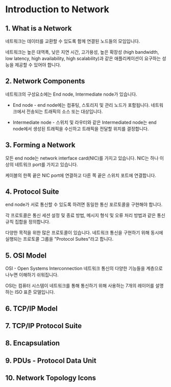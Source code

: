 # Introduction to Network

## 1. What is a Network
네트워크는 데이터를 교환할 수 있도록 함께 연결된 노드들의 모임입니다.

네트워크는 높은 대역폭, 낮은 지연 시간, 고가용성, 높은 확장성 (high bandwidth, low latency, high availability, high scalability)과 같은 애플리케이션이 요구하는 성능을 제공할 수 있어야 합니다.

## 2. Network Components
네트워크의 구성요소에는 End node, Intermediate node가 있습니다.

- End node - end node에는 컴퓨팅, 스토리지 및 관리 노드가 포함됩니다. 네트워크에서 전송되는 트래픽의 소스 또는 대상입니다.

- Intermediate node - 스위치 및 라우터와 같은 Intermediated node는 end node에서 생성된 트래픽을 수신하고 트래픽을 전달할 위치를 결정합니다.

## 3. Forming a Network
모든 end node는 network interface card(NIC)를 가지고 있습니다. NIC는 하나 이상의 네트워크 port를 가지고 있습니다.

케이블의 한쪽 끝은 NIC port에 연결하고 다른 쪽 끝은 스위치 포트에 연결합니다.

## 4. Protocol Suite
end node가 서로 통신할 수 있도록 하려면 동일한 통신 포르토콜을 구현해야 합니다.

각 프로토콜은 통신 세션 설정 및 종료 방법, 메시지 형식 및 오류 처리 방법과 같은 통신 규칙 집합을 정의합니다.

다양한 목적을 위한 많은 프로토콜이 있습니다. 
네트워크 통신을 구현하기 위해 동시에 실행되는 프로토콜 그룹을 "Protocol Suites"라고 합니다. 

## 5. OSI Model
OSI - Open Systems Interconnection
네트워크 통신의 다양한 기능들을 계층으로 나누면 이해하기 쉬워집니다.

OSI는 컴퓨터 시스템이 네트워크를 통해 통신하기 위해 사용하는 7개의 레이어를 설명하는 ISO 표준 모델입니다. 

## 6. TCP/IP Model


## 7. TCP/IP Protocol Suite


## 8. Encapsulation


## 9. PDUs - Protocol Data Unit


## 10. Network Topology Icons
